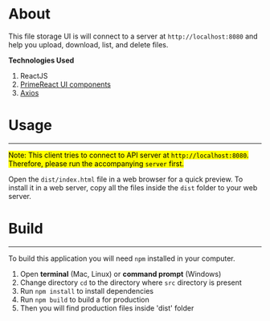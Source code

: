 # About
This file storage UI is will connect to a server at `http://localhost:8080` and 
help you upload, download, list, and delete files.

**Technologies Used**
1. ReactJS
2. [PrimeReact UI components](https://primefaces.org/primereact/) 
3. [Axios](https://github.com/axios/axios)

# Usage
****
<mark>Note: This client tries to connect to API server at `http://localhost:8080`. 
Therefore, please run the accompanying `server` first.</mark>

Open the `dist/index.html` file in a web browser for a quick preview.
To install it in a web server, copy all the files inside the `dist` folder to your web server.

# Build
****
To build this application you will need `npm` installed in your computer.

1. Open **terminal** (Mac, Linux) or **command prompt** (Windows)
2. Change directory `cd` to the directory where `src` directory is present
3. Run `npm install` to install dependencies
4. Run `npm build` to build a for production
5. Then you will find production files inside 'dist' folder
